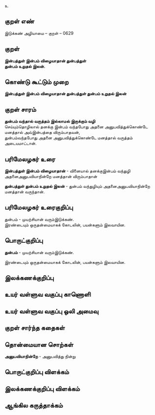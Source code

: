 உ

## குறள் எண் 

இடுக்கண் அழியாமை   – குறள் – 0629  

## குறள் 

**இன்பத்துள் இன்பம் விழையாதான் துன்பத்துள்  
துன்பம் உறுதல் இலன்.**  

## கொண்டு கூட்டும் முறை

**இன்பத்துள் இன்பம் விழையாதான் துன்பத்துள் துன்பம் உறுதல் இலன்**

## குறள் சாரம் 

**துன்பம் வந்தால் வருத்தம் இல்லாமல் இருக்கும் வழி**  
செய்யும்தொழிலால் தனக்கு இன்பம் வந்தபோது அதனை அனுபவித்துக்கொண்டே மனத்தால் அவ்இன்பத்தை விரும்பாதவன்,  
துன்பம்வந்தபோது அதனை அனுபவித்துக்கொண்டே மனத்தால் வருத்தம் அடையமாட்டான்.  

## பரிமேலழகர் உரை

**இன்பத்துள் இன்பம் விழையாதான்** - வினையால் தனக்குஇன்பம் வந்துழி அதனைஅனுபவியாநின்றே மனத்தான் விரும்பாதான்  

**துன்பத்துள் துன்பம் உறுதல் இலன்** - துன்பம் வந்துழியும் அதனைஅனுபவியாநின்றே மனத்தான் வருந்தான்.  

## பரிமேலழகர் உரைகுறிப்பு   

துன்பம் - முயற்சியான் வரும்இடுக்கண்.  
இரண்டையும் ஒருதன்மையாகக் கோடலின், பயன்களும் இலவாயின.     

## பொருட்குறிப்பு 

**துன்பம்** - முயற்சியான் வரும்இடுக்கண்.    

இரண்டையும் ஒருதன்மையாகக் கோடலின், பயன்களும் இலவாயின.    

## இலக்கணக்குறிப்பு  


## உயர் வள்ளுவ வகுப்பு காணொளி


## உயர் வள்ளுவ வகுப்பு ஒலி அமைவு 

 
## குறள் சார்ந்த கதைகள் 


## தொன்மையான சொற்கள்

**அனுபவியாநின்றே** - அனுபவித்து நின்று   

## பொருட்குறிப்பு விளக்கம்


## இலக்கணக்குறிப்பு விளக்கம்


## ஆங்கில கருத்தாக்கம் 



